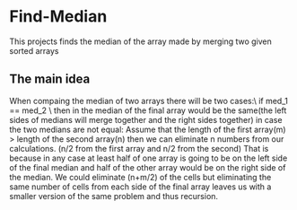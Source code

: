 # Find-Median
This projects finds the median of the array made by merging two given sorted arrays
## The main idea
When compaing the median of two arrays there will be two cases:\\
if med_1 == med_2 \\
then in the median of the final array would be the same(the left sides of medians will merge together and the right sides together)
in case the two medians are not equal:
Assume that the length of the first array(m) > length of the second array(n)
then we can eliminate n numbers from our calculations. (n/2 from the first array and n/2 from the second)
That is because in any case at least half of one array is going to be on the left side of the final median and half of the other array would be on the right side of the median. 
We could eliminate (n+m/2) of the cells but eliminating the same number of cells from each side of the final array leaves us with a smaller version of the same problem and thus recursion.
